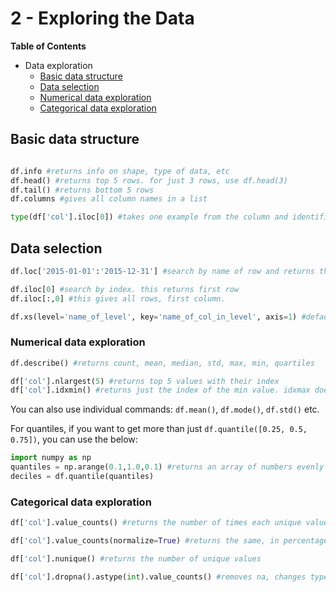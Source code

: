 
# 2 - Exploring the Data

__Table of Contents__
 * Data exploration
    - [Basic data structure](#structure)
    - [Data selection](#selection)
    - [Numerical data exploration](#numerical)
    - [Categorical data exploration](#categorical)

<a id="structure"></a> 
## Basic data structure

```python

df.info #returns info on shape, type of data, etc
df.head() #returns top 5 rows. for just 3 rows, use df.head(3)
df.tail() #returns bottom 5 rows
df.columns #gives all column names in a list

type(df['col'].iloc[0]) #takes one example from the column and identifies type of object in the column

```
<a id="selection"></a> 
## Data selection

```python
df.loc['2015-01-01':'2015-12-31'] #search by name of row and returns the corresponding rows. this example searches by datetime

df.iloc[0] #search by index. this returns first row
df.iloc[:,0] #this gives all rows, first column.

df.xs(level='name_of_level', key='name_of_col_in_level', axis=1) #default gets row in a multilevel dataframe. adding axis=1 takes column instead.

```

<a id="numerical"></a> 
### Numerical data exploration

```python
df.describe() #returns count, mean, median, std, max, min, quartiles

df['col'].nlargest(5) #returns top 5 values with their index
df['col'].idxmin() #returns just the index of the min value. idxmax does same for max

```
You can also use individual commands: `df.mean()`, `df.mode()`, `df.std()` etc.

For quantiles, if you want to get more than just `df.quantile([0.25, 0.5, 0.75])`, you can use the below:

```python
import numpy as np
quantiles = np.arange(0.1,1.0,0.1) #returns an array of numbers evenly spaced at a distance of 0.1, from 0.1 to 1.0
deciles = df.quantile(quantiles)

```

<a id="categorical"></a> 
### Categorical data exploration

```python
df['col'].value_counts() #returns the number of times each unique value occurs. for just top 5, use df['col'].value_counts().head()

df['col'].value_counts(normalize=True) #returns the same, in percentage

df['col'].nunique() #returns the number of unique values

df['col'].dropna().astype(int).value_counts() #removes na, changes type from float to integers, and returns the counts.

```

